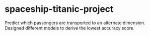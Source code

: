 # spaceship-titanic-project
Predict which passengers are transported to an alternate dimension. Designed different models to derive the lowest accuracy score.
